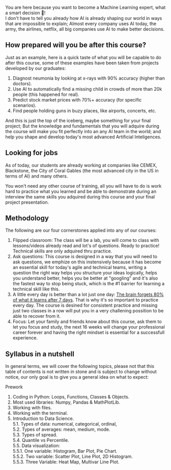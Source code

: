 You are here because you want to become a Machine Learning expert, what a smart decision 🤯!   
I don't have to tell you already how AI is already shaping our world in ways that are impossible to explain; Almost every company uses AI today, the army, the airlines, netflix, all big companies use AI to make better decisions.

## How prepared will you be after this course?

Just as an example, here is a quick taste of what you will be capable to do after this course, some of these examples have been taken from projects developed by our graduates:
1. Diagnost neumonia by looking at x-rays with 90% accuracy (higher than doctors).
2. Use AI to automatically find a missing child in crowds of more than 20k people (this happened for real).
3. Predict stock market prices with 70%+ accuracy (for specific scenarios).
4. Find people holding guns in buzy places, like airports, concerts, etc.

And this is just the top of the iceberg, maybe something for your final project; But the knowledge and fundamentals that you will adquire during the course will make you fit perfectly into an any AI team in the world; and help you shape and develop today's most advanced Artificial Inteligences.

## Looking for jobs

As of today, our students are already working at companies like CEMEX, Blackstone, the City of Coral Gables (the most advanced city in the US in terms of AI) and many others.

You won't need any other course of training, all you will have to do is work hard to practice what you learned and be able to demonstrate during an interview the same skills you adquired during this course and your final project presentation.

## Methodology

The following are our four cornerstones applied into any of our courses:

1. Flipped classroom: The class will be a lab, you will come to class with lessons/videos already read and lot's of questions. Ready to practice! Technical skills are only adquired thru practice.
2. Ask questions: This course is designed in a way that you will need to ask questions, we emphize on this instensively because it has become an essential skill for today's agile and technical teams, writing a question the right way helps you structure your ideas logically, helps you understand better, helps you be better at "googling" and it's also the fastest way to stop being stuck, which is the #1 barrier for learning a technical skill like this.
3. A little every day is better than a lot just one day: [The brain forgets 80% of what it learns after 7 days](https://www.mindtools.com/pages/article/forgetting-curve.htm). That is why it's so important to practice every day. The course is desined for consistent practice and missing just two classes in a row will put you in a very challening possition to be able to recover from it.
4. Focus: Let your family and friends know about this course, ask them to let you focus and study, the next 16 weeks will change your professional career forever and having the right mindset is essential for a successfull experience.

## Syllabus in a nutshell

In general terms, we will cover the following topics, please not that this table of contents is not written in stone and is subject to change without notice, our only goal is to give you a general idea on what to expect:

Prework

1. Coding in Python: Loops, Functions, Classes & Objects.  
2. Most used libraries: Numpy, Pandas & MathPlotLib.  
3. Working with files.  
4. Working with the terminal.  
5. Introduction to Data Science.  
    5.1. Types of data: numerical, categorical, ordinal,   
    5.2. Types of averages: mean, medium, mode.  
    5.3. Types of spread.   
    5.4. Quantile vs Percentile.  
    5.5. Data visualization:   
            5.5.1. One variable: Histogram, Bar Plot, Pie Chart.  
            5.5.2. Two variable: Scatter Plot, Line Plot, 2D Histogram.  
            5.5.3. Three Variable: Heat Map, Multivar Line Plot.  
